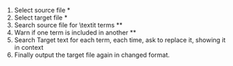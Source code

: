 1) Select source file *
2) Select target file *
3) Search source file for \textit terms **
4) Warn if one term is included in another **
5) Search Target text for each term, each time, ask to replace it, showing it in context
6) Finally output the target file again in changed format.